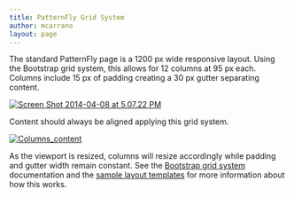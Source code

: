 ```yaml
---
title: PatternFly Grid System
author: mcarrano
layout: page
---
```

The standard PatternFly page is a 1200 px wide responsive layout. Using the Bootstrap grid system, this allows for 12 columns at 95 px each. Columns include 15 px of padding creating a 30 px gutter separating content.

[<img class="alignnone size-full wp-image-2031" src="/wp-content/uploads/2014/02/Screen-Shot-2014-04-08-at-5.07.22-PM.png" alt="Screen Shot 2014-04-08 at 5.07.22 PM" />][1]

Content should always be aligned applying this grid system.

[<img class="alignnone size-full wp-image-2032" src="/wp-content/uploads/2014/02/Columns_content.jpg" alt="Columns_content" />][2]

As the viewport is resized, columns will resize accordingly while padding and gutter width remain constant. See the [Bootstrap grid system][3] documentation and the [sample layout templates][4] for more information about how this works.

&nbsp;

 [1]: /wp-content/uploads/2014/02/Screen-Shot-2014-04-08-at-5.07.22-PM.png
 [2]: /wp-content/uploads/2014/02/Columns_content.jpg
 [3]: http://getbootstrap.com/css/#grid
 [4]: https://www.patternfly.org/wikis/patterns/layout-templates/ "Layout Templates"